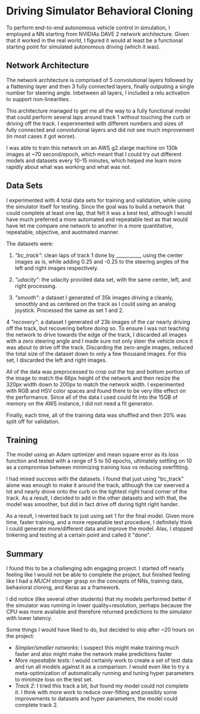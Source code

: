 # Driving Simulator Behavioral Cloning

To perform end-to-end autonomous vehicle control in simulation, I employed a NN
starting from NVIDIAs DAVE 2 network architecture. Given that it worked in the
real world, I figured it would at least be a functional starting point for
simulated autonomous driving (which it was).

## Network Architecture
The network architecture is comprised of 5 convolutional layers followed by a
flattening layer and then 3 fully connected layers, finally outputing a single
number for steering angle. Inbetween all layers, I included a relu activation to
support non-linearities.

This architecture managed to get me all the way to a fully functional model that
could perform several laps around track 1 without touching the curb or driving
off the track. I experimented with different numbers and sizes of fully
connected and convolutional layers and did not see much improvement (in most
cases it got worse).

I was able to train this network on an AWS g2.xlarge machine on 130k images at
~70 second/epoch, which meant that I could try out different models and datasets
every 10-15 minutes, which helped me learn more rapidly about what was working
and what was not.

## Data Sets

I experimented with 4 total data sets for training and validation, while using
the simulator itself for testing. Since the goal was to build a network that
could complete at least one lap, that felt it was a best test, although I would
have much preferred a more automated and repeatable test as that would have let
me compare one network to another in a more quantitative, repeatable, objective,
and auotmated manner.

The datasets were:

1. *"bc_track"*: clean laps of track 1 done by __________, using the center
images as is, while adding 0.25 and -0.25 to the steering angles of the left and
right images respectively.

2. *"udacity"*: the udacity provided data set, with the same center, left, and
right processing.

3. *"smooth"*: a dataset I generated of 35k images driving a cleanly, smoothly
and as centered on the track as I could using an analog joystick. Processed the
same as set 1 and 2.

4 *"recovery"*: a dataset I generated of 23k images of the car nearly driving
off the track, but recovering before doing so. To ensure I was not teaching the
network to drive towards the edge of the track, I discarded all images with a
zero steering angle and I made sure not only steer the vehicle once it was about
to drive off the track. Discarding the zero-angle images, reduced the total size
of the dataset down to only a few thousand images. For this set, I discarded the
left and right images.

All of the data was preprocessed to crop out the top and bottom portion of the
image to match the 66px height of the network and then resize the 320px width
down to 200px to match the network width. I experimented with RGB and HSV color
spaces and found there to be very litte effect on the performance. Since all of
the data I used could fit into the 15GB of memory on the AWS instance, I did not
need a fit generator.

Finally, each time, all of the training data was shuffled and then 20% was split
off for validation.

## Training

The model using an Adam optimizer and mean square error as its loss function and
tested with a range of 5 to 50 epochs, ultimately settling on 10 as a compromise
between minimizing training loss vs reducing overfitting.

I had mixed success with the datasets. I found that just using "bc_track" alone
was enough to make it around the track, although the car swerved a lot and
nearly drove onto the curb on the tightest right hand corner of the track. As a
result, I decided to add in the other datasets and with that, the model was
smoother, but did in fact drive off during tight right hander.

As a result, I reverted back to just using set 1 for the final model. Given more
time, faster training, and a more repeatable test procedure, I definitely think
I could generate more/different data and improve the model. Alas, I stopped
tinkering and testing at a certain point and called it "done".

## Summary
I found this to be a challenging adn engaging project. I started off nearly
feeling like I would not be able to complete the project, but finished feeling
like I had a *MUCH* stronger grasp on the concepts of NNs, training data,
behavioral cloning, and Keras as a framework.

I did notice (like several other students) that my models performed better if
the simulator was running in lower quality+resolution, perhaps because the CPU
was more available and therefore returned predictions to the simulator with
lower latency.

Some things I would have liked to do, but decided to skip after ~20 hours on the
project:

* *Simpler/smaller networks*: I suspect this might make training much faster and
 also might make the network make predictions faster
* *More repeatable tests*: I would certainly work to create a set of test data
 and run all models against it as a comparison. I would even like to try a
 meta-optimization of automatically running and tuning hyper parameters to
 minimize loss on the test set.
* *Track 2*: I tried this track a bit, but found my model could not complete it.
 I think with more work to reduce over-fitting and possibly some improvements to
 datasets and hyper parameters, the model could complete track 2.


